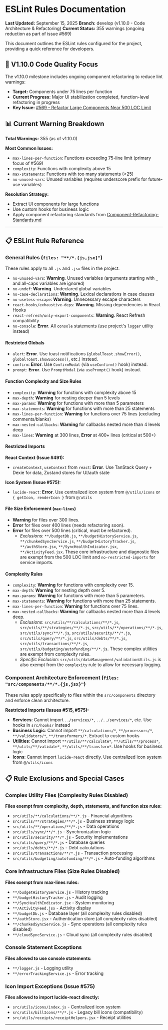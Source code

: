 # ESLint Rules Documentation

**Last Updated:** September 15, 2025
**Branch:** develop (v1.10.0 - Code Architecture & Refactoring)
**Current Status:** 355 warnings (ongoing reduction as part of issue #569)

This document outlines the ESLint rules configured for the project, providing a quick reference for developers.

## 🎯 V1.10.0 Code Quality Focus

The v1.10.0 milestone includes ongoing component refactoring to reduce lint warnings:
- **Target:** Components under 75 lines per function
- **Current Progress:** Major UI stabilization completed, function-level refactoring in progress
- **Key Issue:** [#569 - Refactor Large Components Near 500 LOC Limit](https://github.com/thef4tdaddy/violet-vault/issues/569)

## 📊 Current Warning Breakdown

**Total Warnings:** 355 (as of v1.10.0)

**Most Common Issues:**
- `max-lines-per-function`: Functions exceeding 75-line limit (primary focus of #569)
- `complexity`: Functions with complexity above 15
- `max-statements`: Functions with too many statements (>25)
- `no-unused-vars`: Unused variables (requires underscore prefix for future-use variables)

**Resolution Strategy:**
- Extract UI components for large functions
- Use custom hooks for business logic
- Apply component refactoring standards from [Component-Refactoring-Standards.md](Component-Refactoring-Standards.md)

---

## 📋 ESLint Rule Reference

### General Rules (`files: "**/*.{js,jsx}"`)

These rules apply to all `.js` and `.jsx` files in the project.

- `no-unused-vars`: **Warning**. Unused variables (arguments starting with `_` and all-caps variables are ignored)
- `no-undef`: **Warning**. Undeclared global variables
- `no-case-declarations`: **Warning**. Lexical declarations in case clauses
- `no-useless-escape`: **Warning**. Unnecessary escape characters
- `react-hooks/exhaustive-deps`: **Warning**. Missing dependencies in React Hooks
- `react-refresh/only-export-components`: **Warning**. React Refresh compatibility
- `no-console`: **Error**. All `console` statements (use project's `logger` utility instead)

#### Restricted Globals

- `alert`: **Error**. Use toast notifications (`globalToast.showError()`, `globalToast.showSuccess()`, etc.) instead.
- `confirm`: **Error**. Use `ConfirmModal` (via `useConfirm()` hook) instead.
- `prompt`: **Error**. Use `PromptModal` (via `usePrompt()` hook) instead.

#### Function Complexity and Size Rules

- `complexity`: **Warning** for functions with complexity above 15
- `max-depth`: **Warning** for nesting deeper than 5 levels
- `max-params`: **Warning** for functions with more than 5 parameters
- `max-statements`: **Warning** for functions with more than 25 statements
- `max-lines-per-function`: **Warning** for functions over 75 lines (excluding comments/blanks)
- `max-nested-callbacks`: **Warning** for callbacks nested more than 4 levels deep
- `max-lines`: **Warning** at 300 lines, **Error** at 400+ lines (critical at 500+)

#### Restricted Imports

**React Context (Issue #491):**
- `createContext`, `useContext` from `react`: **Error**. Use TanStack Query + Dexie for data, Zustand stores for UI/auth state

**Icon System (Issue #575):**
- `lucide-react`: **Error**. Use centralized icon system from `@/utils/icons` or `{ getIcon, renderIcon }` from `@/utils`

#### File Size Enforcement (`max-lines`)

- **Warning** for files over 300 lines.
- **Error** for files over 400 lines (needs refactoring soon).
- **Error** for files over 500 lines (critical, must be refactored).
  - _Exclusions_: `**/budgetDb.js`, `**/budgetHistoryService.js`, `**/chunkedSyncService.js`, `**/budgetHistoryTracker.js`, `**/authStore.jsx`, `**/SyncHealthIndicator.jsx`, `**/ActivityFeed.jsx`. These core infrastructure and diagnostic files are exempt from the 500 LOC limit and `no-restricted-imports` for service imports.

#### Complexity Rules

- `complexity`: **Warning** for functions with complexity over 15.
- `max-depth`: **Warning** for nesting depth over 5.
- `max-params`: **Warning** for functions with more than 5 parameters.
- `max-statements`: **Warning** for functions with more than 25 statements.
- `max-lines-per-function`: **Warning** for functions over 75 lines.
- `max-nested-callbacks`: **Warning** for callbacks nested more than 4 levels deep.
  - _Exclusions_: `src/utils/**/calculations/**/*.js`, `src/utils/**/strategies/**/*.js`, `src/utils/**/operations/**/*.js`, `src/utils/sync/**/*.js`, `src/utils/security/**/*.js`, `src/utils/query/**/*.js`, `src/utils/debts/**/*.js`, `src/utils/transactions/**/*.js`, `src/utils/budgeting/autofunding/**/*.js`. These complex utilities are exempt from complexity rules.
  - _Specific Exclusion_: `src/utils/dataManagement/validationUtils.js` is also exempt from the `complexity` rule to allow for necessary logging.

### Component Architecture Enforcement (`files: "src/components/**/*.{js,jsx}"`)

These rules apply specifically to files within the `src/components` directory and enforce clean architecture.

**Restricted Imports (Issues #515, #575):**
- **Services**: Cannot import `../services/*`, `../../services/*`, etc. Use hooks in `src/hooks/` instead
- **Business Logic**: Cannot import `**/calculations/*`, `**/processors/*`, `**/validators/*`, `**/transformers/*`. Extract to custom hooks
- **Utilities**: Cannot import `**/utils/**/calculate*`, `**/utils/**/process*`, `**/utils/**/validate*`, `**/utils/**/transform*`. Use hooks for business logic
- **Icons**: Cannot import `lucide-react` directly. Use centralized icon system from `@/utils/icons`

## 📋 Rule Exclusions and Special Cases

### Complex Utility Files (Complexity Rules Disabled)

**Files exempt from complexity, depth, statements, and function size rules:**
- `src/utils/**/calculations/**/*.js` - Financial algorithms
- `src/utils/**/strategies/**/*.js` - Business strategy logic
- `src/utils/**/operations/**/*.js` - Data operations
- `src/utils/sync/**/*.js` - Synchronization logic
- `src/utils/security/**/*.js` - Security implementations
- `src/utils/query/**/*.js` - Database queries
- `src/utils/debts/**/*.js` - Debt calculations
- `src/utils/transactions/**/*.js` - Transaction processing
- `src/utils/budgeting/autofunding/**/*.js` - Auto-funding algorithms

### Core Infrastructure Files (Size Rules Disabled)

**Files exempt from max-lines rules:**
- `**/budgetHistoryService.js` - History tracking
- `**/budgetHistoryTracker.js` - Audit logging
- `**/SyncHealthIndicator.jsx` - System monitoring
- `**/ActivityFeed.jsx` - Activity display
- `**/budgetDb.js` - Database layer (all complexity rules disabled)
- `**/authStore.jsx` - Authentication store (all complexity rules disabled)
- `**/chunkedSyncService.js` - Sync operations (all complexity rules disabled)
- `**/cloudSyncService.js` - Cloud sync (all complexity rules disabled)

### Console Statement Exceptions

**Files allowed to use console statements:**
- `**/logger.js` - Logging utility
- `**/errorTrackingService.js` - Error tracking

### Icon Import Exceptions (Issue #575)

**Files allowed to import lucide-react directly:**
- `src/utils/icons/index.js` - Centralized icon system
- `src/utils/billIcons/**/*.js` - Legacy bill icons (compatibility)
- `src/utils/receipts/receiptHelpers.jsx` - Receipt utilities

---
